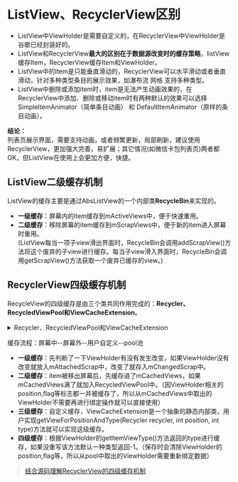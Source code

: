 # ListView、RecyclerView区别

- ListView中ViewHolder是需要自定义的，在RecyclerView中ViewHolder是谷歌已经封装好的。   
- ListView和RecyclerView**最大的区别在于数据源改变时的缓存策略**，listView缓存Item，RecyclerView缓存Item和ViewHolder。  
- ListView中的Item是只能垂直滑动的，RecyclerView可以水平滑动或者垂直滑动，针对多种类型条目的展示效果，如瀑布流 网格 支持多种类型。  
- ListView中删除或添加item时，item是无法产生动画效果的，在RecyclerView中添加、删除或移动item时有两种默认的效果可以选择SimpleItemAnimator（简单条目动画） 和 DefaultItemAnimator（原样的条目动画）。

**结论：**  
列表页展示界面，需要支持动画，或者频繁更新，局部刷新，建议使用RecyclerView，更加强大完善，易扩展；其它情况(如微信卡包列表页)两者都OK，但ListView在使用上会更加方便，快捷。

## ListView二级缓存机制
ListView的缓存主要是通过AbsListView的一个内部类**RecycleBin**来实现的。  

- **一级缓存**：屏幕内的item缓存到mActiveViews中，便于快速重用。
- **二级缓存**：移除屏幕的item缓存到mScrapViews中，便于新的item进入屏幕时重用。  
(ListView每当一项子view滑出界面时，RecycleBin会调用addScrapView()方法将这个废弃的子view进行缓存。每当子view滑入界面时，RecycleBin会调用getScrapView()方法获取一个废弃已缓存的view。)

## RecyclerView四级缓存机制
RecycleView的四级缓存是由三个类共同作用完成的：**Recycler、RecycledViewPool和ViewCacheExtension**。  

<details><summary>Recycler、RecycledViewPool和ViewCacheExtension</summary>

**Recycler**  
用于管理已经废弃或者与RecyclerView分离的ViewHolder，这里面有两个重要的成员：  
- 屏幕内缓存  
屏幕内缓存指在屏幕中显示的ViewHolder，这些ViewHolder会缓存在**mAttachedScrap、mChangedScrap**中;
mChangedScrap表示数据已经改变的viewHolder列表，mAttachedScrap表示未与RecyclerView分离的ViewHolder列表。
- 屏幕外缓存  
当列表滑动出了屏幕时，ViewHolder会被缓存在**mCachedViews**其大小由mViewCacheMax决定，默认DEFAULT_CACHE_SIZE为2，可通过Recyclerview.setItemViewCacheSize()动态设置。

**RecycledViewPool**  
RecycledViewPool类是用来缓存ViewHolder用，如果多个RecyclerView之间用setRecycledViewPool(RecycledViewPool)设置同一个RecycledViewPool，他们就可以共享ViewHolder。

**ViewCacheExtension**  
开发者可自定义的一层缓存，是抽象类ViewCacheExtension的一个实例，开发者可实现方法getViewForPositionAndType(Recycler recycler, int position, int type)来实现自己的缓存。

```java
public final class Recycler {
    //一级缓存中用来存储屏幕中显示的ViewHolder
    final ArrayList<ViewHolder> mAttachedScrap = new ArrayList<ViewHolder>();
    private ArrayList<ViewHolder> mChangedScrap = null;
   //二级缓存中用来存储屏幕外的缓存
    final ArrayList<ViewHolder> mCachedViews = new ArrayList<ViewHolder>();
   //暂可忽略 mAttachedScrap的不可变视图
    private final List<ViewHolder>
        mUnmodifiableAttachedScrap = Collections.unmodifiableList(mAttachedScrap);
    //当前屏幕外缓存大小，数量为2，即本代码片最后一个DEFAULT_CACHE_SIZE 成员的值，可变。
    private int mViewCacheMax = DEFAULT_CACHE_SIZE;
    //四级缓存当屏幕外缓存的大小大于2，便放入mRecyclerPool中缓存。
    private RecycledViewPool mRecyclerPool;
    //三级缓存自定义缓存，根据coder自己定义的缓存规则。
    private ViewCacheExtension mViewCacheExtension;
    //默认屏幕外缓存大小。
    private static final int DEFAULT_CACHE_SIZE = 2;
}

public abstract static class ViewCacheExtension {
    public abstract View getViewForPositionAndType(Recycler recycler, int position, int type);
}

public static class RecycledViewPool {
    //默认pool大小为5，只能存储5个，这个值可以更改的，有提供set函数
    private static final int DEFAULT_MAX_SCRAP = 5;
    //其他一些成员不必深究，mScrapHeap 是咱们存储的这一类viewholder
    static class ScrapData {
        final ArrayList<ViewHolder> mScrapHeap = new ArrayList<>();
        int mMaxScrap = DEFAULT_MAX_SCRAP;
        long mCreateRunningAverageNs = 0;
        long mBindRunningAverageNs = 0;
    }

    SparseArray<ScrapData> mScrap = new SparseArray<>();

    private int mAttachCount = 0;
}

```

</details>

缓存流程：屏幕中--屏幕外--用户自定义--pool池

- **一级缓存**：先判断了一下ViewHolder有没有发生改变，如果ViewHolder没有改变就放入mAttachedScrap中，改变了就存入mChangedScrap中。
- **二级缓存**：item被移出屏幕后，先缓存进了mCachedViews，如果mCachedViews满了就加入RecycledViewPool中。（因ViewHolder相关的position,flag等标志都一并被缓存了，所以从mCachedViews中取出的ViewHolder不需要再进行绑定操作就可以直接使用）  
- **三级缓存**：自定义缓存，ViewCacheExtension是一个抽象的静态内部类，用户实现getViewForPositionAndType(Recycler recycler, int position, int type)方法就可以实现这级缓存。
- **四级缓存**：根据ViewHolder的getItemViewType()方法返回的type进行缓存，如果没重写该方法默认一种类型返回-1。（保存时会清除ViewHolder的position,flag等，所以从pool中取出的ViewHolder需要重新绑定数据）

> [结合源码理解RecyclerView的四级缓存机制](https://blog.csdn.net/HJsir/article/details/81485653)